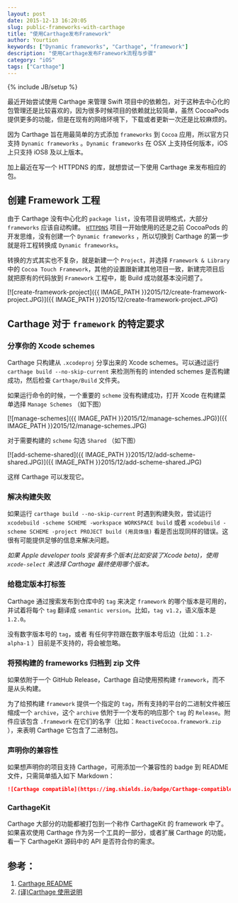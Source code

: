 ```yaml
---
layout: post
date: 2015-12-13 16:20:05
slug: public-frameworks-with-carthage
title: "使用Carthage发布Framework"
author: Yourtion
keywords: ["Dynamic frameworks", "Carthage", "framework"]
description: "使用Carthage发布Framework流程与步骤"
category: "iOS"
tags: ["Carthage"]
---
```

{% include JB/setup %}

最近开始尝试使用 Carthage 来管理 Swift 项目中的依赖包，对于这种去中心化的包管理还是比较喜欢的，因为很多时候项目的依赖就比较简单，虽然 CocoaPods 提供更多的功能，但是在现有的网络环境下，下载或者更新一次还是比较麻烦的。

因为 Carthage 旨在用最简单的方式添加 `frameworks` 到 `Cocoa` 应用，所以官方只支持 `Dynamic frameworks` 。`Dynamic frameworks` 在 OSX 上支持任何版本，iOS 上只支持 iOS8 及以上版本。

加上最近在写一个 HTTPDNS 的库，就想尝试一下使用 Carthage 来发布相应的包。

## 创建 Framework 工程

由于 Carthage 没有中心化的 `package list`，没有项目说明格式，大部分 `frameworks` 应该自动构建。 [`HTTPDNS`](https://github.com/yourtion/HTTPDNS-Swift) 项目一开始使用的还是之前 CocoaPods 的开发思维，没有创建一个 `Dynamic frameworks` ，所以切换到 Carthage 的第一步就是将工程转换成 `Dynamic frameworks`。

转换的方式其实也不复杂，就是新建一个 `Project`，并选择 `Framework & Library` 中的 `Cocoa Touch Framework`，其他的设置跟新建其他项目一致，新建完项目后就把原有的代码放到 `Framework` 工程中，能 Build 成功就基本没问题了。

[![create-framework-project]({{ IMAGE_PATH }}2015/12/create-framework-project.JPG)]({{ IMAGE_PATH }}2015/12/create-framework-project.JPG)

## Carthage 对于 `framework` 的特定要求

### 分享你的 Xcode schemes

Carthage 只构建从 `.xcodeproj` 分享出来的 Xcode schemes。可以通过运行 `carthage build --no-skip-current` 来检测所有的 intended schemes 是否构建成功，然后检查 `Carthage/Build` 文件夹。

如果运行命令的时候，一个重要的 `scheme` 没有构建成功，打开 Xcode 在构建菜单选择 `Manage Schemes` （如下图）

[![manage-schemes]({{ IMAGE_PATH }}2015/12/manage-schemes.JPG)]({{ IMAGE_PATH }}2015/12/manage-schemes.JPG)

对于需要构建的 `scheme` 勾选 `Shared` （如下图）

[![add-scheme-shared]({{ IMAGE_PATH }}2015/12/add-scheme-shared.JPG)]({{ IMAGE_PATH }}2015/12/add-scheme-shared.JPG)

这样 Carthage 可以发现它。

### 解决构建失败

如果运行 `carthage build --no-skip-current` 时遇到构建失败，尝试运行 `xcodebuild -scheme SCHEME -workspace WORKSPACE build` 或者 `xcodebuild -scheme SCHEME -project PROJECT build (用具体值)` 看是否出现同样的错误。这很有可能提供足够的信息来解决问题。

*如果 Apple developer tools 安装有多个版本(比如安装了Xcode beta)，使用 `xcode-select` 来选择 Carthage 最终使用哪个版本。*

### 给稳定版本打标签

Carthage 通过搜索发布到仓库中的 `tag` 来决定 `framework` 的哪个版本是可用的，并试着将每个 `tag` 翻译成 `semantic version`。比如，`tag v1.2`，语义版本是 `1.2.0`。

没有数字版本号的 `tag`，或者 有任何字符跟在数字版本号后边（比如：`1.2-alpha-1` ）目前是不支持的，将会被忽略。

### 将预构建的 frameworks 归档到 zip 文件

如果依附于一个 GitHub Release，Carthage 自动使用预构建 `framework`，而不是从头构建。

为了给预构建 `framework` 提供一个指定的 `tag`，所有支持的平台的二进制文件被压缩成一个 `archive`，这个 `archive` 依附于一个发布的响应那个 `tag` 的 `Release`。附件应该包含 `.framework` 在它们的名字（比如：`ReactiveCocoa.framework.zip` ），来表明 Carthage 它包含了二进制包。

### 声明你的兼容性

如果想声明你的项目支持 Carthage，可用添加一个兼容性的 badge 到 README文件，只需简单插入如下 Markdown：

```markdown
![Carthage compatible](https://img.shields.io/badge/Carthage-compatible-4BC51D.svg?style=flat)](https://github.com/Carthage/Carthage)
```

### CarthageKit

Carthage 大部分的功能都被打包到一个称作 CarthageKit 的 framework 中了。
如果喜欢使用 Carthage 作为另一个工具的一部分，或者扩展 Carthage 的功能，看一下 CarthageKit 源码中的 API 是否符合你的需求。

## 参考：

  1. [Carthage README](https://github.com/Carthage/Carthage/blob/master/README.md)
  2. [(译)Carthage 使用说明](http://devtian.me/2015/08/11/translate-carthage-readme/)